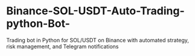 # Binance-SOL-USDT-Auto-Trading-python-Bot-
Trading bot in Python for SOL/USDT on Binance with automated strategy, risk management, and Telegram notifications
